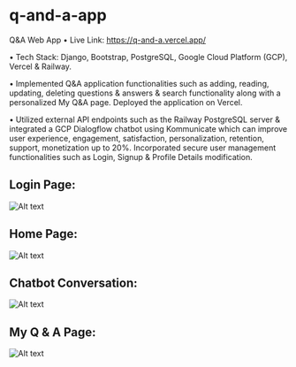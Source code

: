 # q-and-a-app

Q&A Web App • Live Link: https://q-and-a.vercel.app/

• Tech Stack: Django, Bootstrap, PostgreSQL, Google Cloud Platform (GCP), Vercel & Railway.

• Implemented Q&A application functionalities such as adding, reading, updating, deleting questions & answers & search functionality along with a personalized My Q&A page. Deployed the application on Vercel.

• Utilized external API endpoints such as the Railway PostgreSQL server & integrated a GCP Dialogflow chatbot using Kommunicate which can improve user experience, engagement, satisfaction, personalization, retention, support, monetization up to 20%. Incorporated secure user management functionalities such as Login, Signup & Profile Details modification.


## Login Page:

![Alt text](https://github.com/bbazwalt/q-and-a-app/blob/main/screenshots/login-page.png)

## Home Page:

![Alt text](https://github.com/bbazwalt/q-and-a-app/blob/main/screenshots/home-page.png)

## Chatbot Conversation:

![Alt text](https://github.com/bbazwalt/q-and-a-app/blob/main/screenshots/chatbot-conversation.png)

## My Q & A Page:

![Alt text](https://github.com/bbazwalt/q-and-a-app/blob/main/screenshots/my-q-and-a-page.png)
